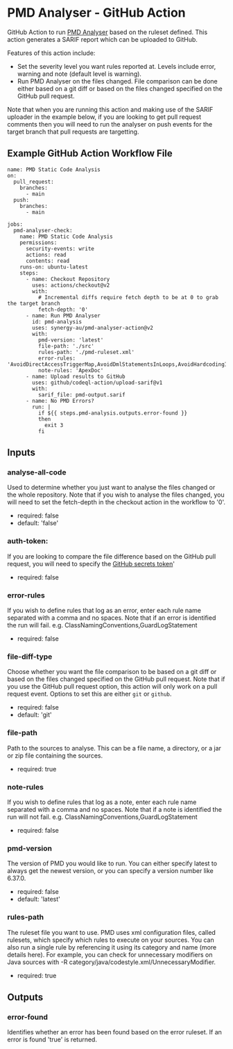 # PMD Analyser - GitHub Action

GitHub Action to run [PMD Analyser](https://pmd.github.io/) based on the ruleset defined. This action generates a SARIF report which can be uploaded to GitHub.

Features of this action include:

- Set the severity level you want rules reported at. Levels include error, warning and note (default level is warning).
- Run PMD Analyser on the files changed. File comparison can be done either based on a git diff or based on the files changed specified on the GitHub pull request.

Note that when you are running this action and making use of the SARIF uploader in the example below, if you are looking to get pull request comments then you will need to run the analyser on push events for the target branch that pull requests are targetting.

## Example GitHub Action Workflow File
```
name: PMD Static Code Analysis
on:
  pull_request:
    branches:
      - main
  push:
    branches:
      - main

jobs:
  pmd-analyser-check:
    name: PMD Static Code Analysis
    permissions:
      security-events: write
      actions: read
      contents: read
    runs-on: ubuntu-latest
    steps:
      - name: Checkout Repository
        uses: actions/checkout@v2
        with:
          # Incremental diffs require fetch depth to be at 0 to grab the target branch
          fetch-depth: '0'
      - name: Run PMD Analyser
        id: pmd-analysis
        uses: synergy-au/pmd-analyser-action@v2
        with:
          pmd-version: 'latest'
          file-path: './src'
          rules-path: './pmd-ruleset.xml'
          error-rules: 'AvoidDirectAccessTriggerMap,AvoidDmlStatementsInLoops,AvoidHardcodingId'
          note-rules: 'ApexDoc'
      - name: Upload results to GitHub
        uses: github/codeql-action/upload-sarif@v1
        with:
          sarif_file: pmd-output.sarif
      - name: No PMD Errors?
        run: |
          if ${{ steps.pmd-analysis.outputs.error-found }}
          then
            exit 3
          fi
```

## Inputs

### analyse-all-code

Used to determine whether you just want to analyse the files changed or the whole repository. Note that if you wish to analyse the files changed, you will need to set the fetch-depth in the checkout action in the workflow to '0'.

-   required: false
-   default: 'false'

### auth-token:
If you are looking to compare the file difference based on the GitHub pull request, you will need to specify the [GitHub secrets token](https://docs.github.com/en/actions/reference/authentication-in-a-workflow)'
    
-   required: false

### error-rules

If you wish to define rules that log as an error, enter each rule name separated with a comma and no spaces. Note that if an error is identified the run will fail. e.g. ClassNamingConventions,GuardLogStatement

-   required: false

### file-diff-type

Choose whether you want the file comparison to be based on a git diff or based on the files changed specified on the GitHub pull request. Note that if you use the GitHub pull request option, this action will only work on a pull request event. Options to set this are either `git` or `github`.
   
-   required: false
-   default: 'git'

### file-path

Path to the sources to analyse. This can be a file name, a directory, or a jar or zip file containing the sources.

-   required: true

### note-rules

If you wish to define rules that log as a note, enter each rule name separated with a comma and no spaces. Note that if a note is identified the run will not fail. e.g. ClassNamingConventions,GuardLogStatement

-   required: false

### pmd-version

The version of PMD you would like to run. You can either specify latest to always get the newest version, or you can specify a version number like 6.37.0.

-   required: false
-   default: 'latest'

### rules-path

The ruleset file you want to use. PMD uses xml configuration files, called rulesets, which specify which rules to execute on your sources. You can also run a single rule by referencing it using its category and name (more details here). For example, you can check for unnecessary modifiers on Java sources with -R category/java/codestyle.xml/UnnecessaryModifier.

-   required: true

## Outputs

### error-found

Identifies whether an error has been found based on the error ruleset. If an error is found 'true' is returned.
